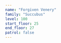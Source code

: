 ```yaml
---
name: "Forgiven Venery"
family: "Succubus"
level: 100
start_floor: 25
end_floor: 27
patrol: false
---
```

